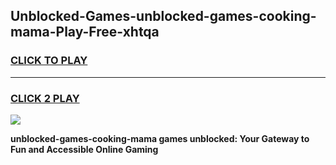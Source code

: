 
## Unblocked-Games-unblocked-games-cooking-mama-Play-Free-xhtqa
<h3>
<a href="https://premium76.site?title=unblocked-games-cooking-mama&ref=17A">CLICK TO PLAY</a></h3>
<hr>

<h3>
<a href="https://premium76.site?title=unblocked-games-cooking-mama&ref=17A">CLICK 2 PLAY</a>
  
</h3>

<a href="https://premium76.site?title=unblocked-games-cooking-mama&ref=17A"><img src="https://clearcache.store/games.png"></a>


**unblocked-games-cooking-mama games unblocked: Your Gateway to Fun and Accessible Online Gaming**
